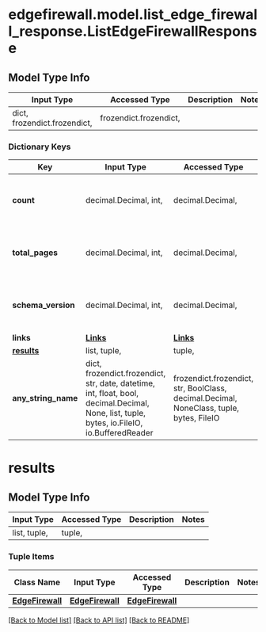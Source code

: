# edgefirewall.model.list_edge_firewall_response.ListEdgeFirewallResponse

## Model Type Info
Input Type | Accessed Type | Description | Notes
------------ | ------------- | ------------- | -------------
dict, frozendict.frozendict,  | frozendict.frozendict,  |  | 

### Dictionary Keys
Key | Input Type | Accessed Type | Description | Notes
------------ | ------------- | ------------- | ------------- | -------------
**count** | decimal.Decimal, int,  | decimal.Decimal,  |  | [optional] value must be a 64 bit integer
**total_pages** | decimal.Decimal, int,  | decimal.Decimal,  |  | [optional] value must be a 64 bit integer
**schema_version** | decimal.Decimal, int,  | decimal.Decimal,  |  | [optional] value must be a 64 bit integer
**links** | [**Links**](Links.md) | [**Links**](Links.md) |  | [optional] 
**[results](#results)** | list, tuple,  | tuple,  |  | [optional] 
**any_string_name** | dict, frozendict.frozendict, str, date, datetime, int, float, bool, decimal.Decimal, None, list, tuple, bytes, io.FileIO, io.BufferedReader | frozendict.frozendict, str, BoolClass, decimal.Decimal, NoneClass, tuple, bytes, FileIO | any string name can be used but the value must be the correct type | [optional]

# results

## Model Type Info
Input Type | Accessed Type | Description | Notes
------------ | ------------- | ------------- | -------------
list, tuple,  | tuple,  |  | 

### Tuple Items
Class Name | Input Type | Accessed Type | Description | Notes
------------- | ------------- | ------------- | ------------- | -------------
[**EdgeFirewall**](EdgeFirewall.md) | [**EdgeFirewall**](EdgeFirewall.md) | [**EdgeFirewall**](EdgeFirewall.md) |  | 

[[Back to Model list]](../../README.md#documentation-for-models) [[Back to API list]](../../README.md#documentation-for-api-endpoints) [[Back to README]](../../README.md)

